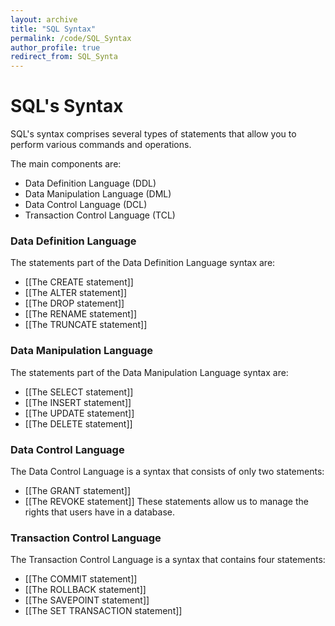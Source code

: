 ```yaml
---
layout: archive
title: "SQL Syntax"
permalink: /code/SQL_Syntax
author_profile: true
redirect_from: SQL_Synta
---
```

# SQL's Syntax
SQL's syntax comprises several types of statements that allow you to perform various commands and operations.

The main components are:
- Data Definition Language (DDL)
- Data Manipulation Language (DML)
- Data Control Language (DCL)
- Transaction Control Language (TCL)

### Data Definition Language
The statements part of the Data Definition Language syntax are:
- [[The CREATE statement]]
- [[The ALTER statement]]
- [[The DROP statement]]
- [[The RENAME statement]]
- [[The TRUNCATE statement]]

### Data Manipulation Language
The statements part of the Data Manipulation Language syntax are:
- [[The SELECT statement]]
- [[The INSERT statement]]
- [[The UPDATE statement]]
- [[The DELETE statement]]

### Data Control Language
The Data Control Language is a syntax that consists of only two statements:
- [[The GRANT statement]]
- [[The REVOKE statement]]
These statements allow us to manage the rights that users have in a database.

### Transaction Control Language
The Transaction Control Language is a syntax that contains four statements:
- [[The COMMIT statement]]
- [[The ROLLBACK statement]]
- [[The SAVEPOINT statement]]
- [[The SET TRANSACTION statement]]
